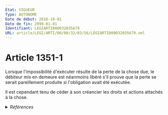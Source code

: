 ```yaml
---
État: VIGUEUR
Type: AUTONOME
Date de début: 2016-10-01
Date de fin: 2999-01-01
Identifiant: LEGIARTI000032035679
URL: article/LEGI/ARTI/00/00/32/03/56/LEGIARTI000032035679.xml
---
```


<h1>Article 1351-1</h1>

Lorsque l'impossibilité d'exécuter résulte de la perte de la chose due, le
débiteur mis en demeure est néanmoins libéré s'il prouve que la perte se serait
pareillement produite si l'obligation avait été exécutée.<br />

Il est cependant tenu de céder à son créancier les droits et actions attachés à
la chose.


<details>
  <summary><em>Références</em></summary>

  <h2>Articles faisant référence à l'article</h2>
  
  <ul>
    <li>
      <a href="https://legal.tricoteuses.fr//redirection/LEGIARTI000032041431?vers=git&vers=legifrance">Code civil - article 1218 AUTONOME VIGUEUR, en vigueur depuis le 2016-10-01</a> CITATION source
    </li>
    <li>
      <a href="https://legal.tricoteuses.fr//redirection/LEGIARTI000032041294?vers=git&vers=legifrance">Code civil - article 1196 AUTONOME VIGUEUR, en vigueur depuis le 2016-10-01</a> CITATION source
    </li>
    <li>
      <a href="https://legal.tricoteuses.fr//redirection/LEGIARTI000032006593?vers=git&vers=legifrance">Ordonnance n° 2016-131 du 10 février 2016 portant réforme du droit des contrats, du régime général et de la preuve des obligations - article 3 ENTIEREMENT_MODIF</a> CREE source
    </li>
  </ul>
  
  <h2>Références faites par l'article</h2>
  
  <ul>
    <li>
      2016-02-10 CREE cible <a href="https://legal.tricoteuses.fr//redirection/LEGIARTI000032006593?vers=git&vers=legifrance">Ordonnance n° 2016-131 du 10 février 2016 portant réforme du droit des contrats, du régime général et de la preuve des obligations - article 3 ENTIEREMENT_MODIF</a>
    </li>
    <li>
      2999-01-01 CITATION cible <a href="https://legal.tricoteuses.fr//redirection/LEGIARTI000032041294?vers=git&vers=legifrance">Code civil - article 1196 AUTONOME VIGUEUR, en vigueur depuis le 2016-10-01</a>
    </li>
    <li>
      2999-01-01 CITATION cible <a href="https://legal.tricoteuses.fr//redirection/LEGIARTI000032041431?vers=git&vers=legifrance">Code civil - article 1218 AUTONOME VIGUEUR, en vigueur depuis le 2016-10-01</a>
    </li>
    <li>
      2999-01-01 CONCORDANCE source <a href="https://legal.tricoteuses.fr//redirection/LEGIARTI000006437623?vers=git&vers=legifrance">Code civil - article 1302 AUTONOME MODIFIE, en vigueur du 1804-03-21 au 2016-10-01</a>
    </li>
  </ul>
</details>
